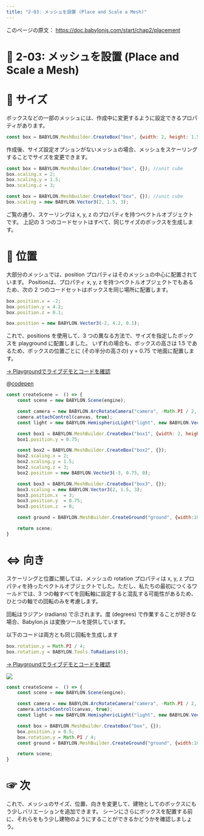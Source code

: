 ```yaml
---
title: "2-03: メッシュを設置 (Place and Scale a Mesh)"
---
```


このページの原文： https://doc.babylonjs.com/start/chap2/placement

# 🔨 2-03: メッシュを設置 (Place and Scale a Mesh)

# 👀 サイズ

ボックスなどの一部のメッシュには、作成中に変更するように設定できるプロパティがあります。 

```js
const box = BABYLON.MeshBuilder.CreateBox("box", {width: 2, height: 1.5, depth: 3})
```

作成後、サイズ設定オプションがないメッシュの場合、メッシュをスケーリングすることでサイズを変更できます。 

```js
const box = BABYLON.MeshBuilder.CreateBox("box", {}); //unit cube
box.scaling.x = 2;
box.scaling.y = 1.5;
box.scaling.z = 3;
```


```js
const box = BABYLON.MeshBuilder.CreateBox("box", {}); //unit cube
box.scaling = new BABYLON.Vector3(2, 1.5, 3);
```

ご覧の通り、スケーリングは x, y, z のプロパティを持つベクトルオブジェクトです。
上記の 3 つのコードセットはすべて、同じサイズのボックスを生成します。

# 📍 位置

大部分のメッシュでは、position プロパティはそのメッシュの中心に配置されています。 
Positionは、プロパティ x, y, z を持つベクトルオブジェクトでもあるため、次の 2 つのコードセットはボックスを同じ場所に配置します。 

```js
box.position.x = -2;
box.position.y = 4.2;
box.position.z = 0.1;
```

```js
box.position = new BABYLON.Vector3(-2, 4.2, 0.1);
```

これで、positions を使用して、3 つの異なる方法で、サイズを指定したボックスを playground に配置しました。 いずれの場合も、ボックスの高さは 1.5 であるため、ボックスの位置ごとに (その半分の高さの) y = 0.75 で地面に配置します。 

[→ Playgroundでライブデモとコードを確認](https://playground.babylonjs.com/#KBS9I5#68)

@[codepen](https://codepen.io/chomado/pen/XWexpGO)

```js
const createScene =  () => {
    const scene = new BABYLON.Scene(engine);

    const camera = new BABYLON.ArcRotateCamera("camera", -Math.PI / 2, Math.PI / 2.5, 10, new BABYLON.Vector3(0, 0, 0));
    camera.attachControl(canvas, true);
    const light = new BABYLON.HemisphericLight("light", new BABYLON.Vector3(1, 1, 0));

    const box1 = BABYLON.MeshBuilder.CreateBox("box1", {width: 2, height: 1.5, depth: 3});
    box1.position.y = 0.75;

    const box2 = BABYLON.MeshBuilder.CreateBox("box2", {});
    box2.scaling.x = 2;
    box2.scaling.y = 1.5;
    box2.scaling.z = 3;
    box2.position = new BABYLON.Vector3(-3, 0.75, 0);

    const box3 = BABYLON.MeshBuilder.CreateBox("box3", {});
    box3.scaling = new BABYLON.Vector3(2, 1.5, 3);
    box3.position.x  = 3;
    box3.position.y  = 0.75;
    box3.position.z  = 0;

    const ground = BABYLON.MeshBuilder.CreateGround("ground", {width:10, height:10});

    return scene;
}
```

# ⇔ 向き

スケーリングと位置に関しては、メッシュの rotation プロパティは x, y, z プロパティを持ったベクトルオブジェクトでした。ただし、私たちの最初につくるワールドでは、3 つの軸すべてを回転軸に設定すると混乱する可能性があるため、ひとつの軸での回転のみを考慮します。

回転はラジアン (radians) で示されます。度 (degrees) で作業することが好きな場合、Babylon.js は変換ツールを提供しています。

以下のコードは両方とも同じ回転を生成します

```js
box.rotation.y = Math.PI / 4;
box.rotation.y = BABYLON.Tools.ToRadians(45);
```
[→ Playgroundでライブデモとコードを確認](https://playground.babylonjs.com/#KBS9I5#69)

![](https://storage.googleapis.com/zenn-user-upload/2da98ca167dc-20220111.png)

```js
const createScene =  () => {
    const scene = new BABYLON.Scene(engine);

    const camera = new BABYLON.ArcRotateCamera("camera", -Math.PI / 2, Math.PI / 2.5, 10, new BABYLON.Vector3(0, 0, 0));
    camera.attachControl(canvas, true);
    const light = new BABYLON.HemisphericLight("light", new BABYLON.Vector3(1, 1, 0));

    const box = BABYLON.MeshBuilder.CreateBox("box", {});
    box.position.y = 0.5;
    box.rotation.y = Math.PI / 4;
    const ground = BABYLON.MeshBuilder.CreateGround("ground", {width:10, height:10});

    return scene;
}
```

# ☞ 次
これで、メッシュのサイズ、位置、向きを変更して、建物としてのボックスにもう少しバリエーションを追加できます。 
シーンにさらにボックスを配置する前に、それらをもう少し建物のようにすることができるかどうかを確認しましょう。 
